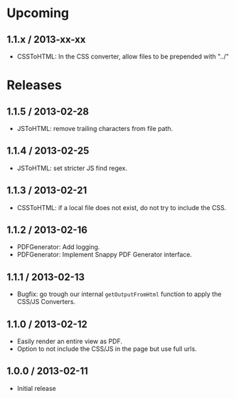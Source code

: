 # Upcoming
## 1.1.x / 2013-xx-xx
* CSSToHTML: In the CSS converter, allow files to be prepended with "../"

# Releases
## 1.1.5 / 2013-02-28
* JSToHTML: remove trailing characters from file path.

## 1.1.4 / 2013-02-25
* JSToHTML: set stricter JS find regex.

## 1.1.3 / 2013-02-21
* CSSToHTML: if a local file does not exist, do not try to include the CSS.

## 1.1.2 / 2013-02-16
* PDFGenerator: Add logging.
* PDFGenerator: Implement Snappy PDF Generator interface.

## 1.1.1 / 2013-02-13
* Bugfix: go trough our internal `getOutputFromHtml` function to apply the CSS/JS Converters.

## 1.1.0 / 2013-02-12
* Easily render an entire view as PDF.
* Option to not include the CSS/JS in the page but use full urls.

## 1.0.0 / 2013-02-11
* Initial release
